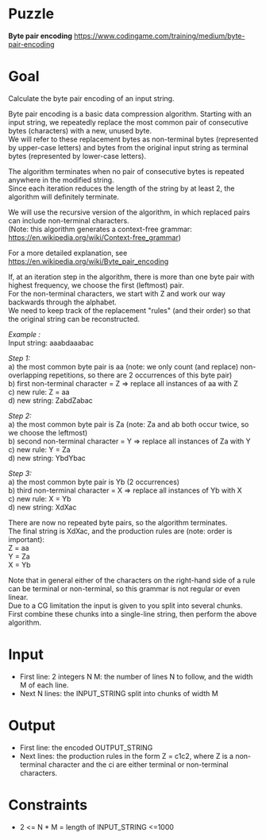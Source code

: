 # Puzzle
**Byte pair encoding** https://www.codingame.com/training/medium/byte-pair-encoding

# Goal
Calculate the byte pair encoding of an input string.

Byte pair encoding is a basic data compression algorithm. Starting with an input string, we repeatedly replace the most common pair of consecutive bytes (characters) with a new, unused byte.   
We will refer to these replacement bytes as non-terminal bytes (represented by upper-case letters) and bytes from the original input string as terminal bytes (represented by lower-case letters).

The algorithm terminates when no pair of consecutive bytes is repeated anywhere in the modified string.   
Since each iteration reduces the length of the string by at least 2, the algorithm will definitely terminate.  

We will use the recursive version of the algorithm, in which replaced pairs can include non-terminal characters.   
(Note: this algorithm generates a context-free grammar: https://en.wikipedia.org/wiki/Context-free_grammar)

For a more detailed explanation, see https://en.wikipedia.org/wiki/Byte_pair_encoding

If, at an iteration step in the algorithm, there is more than one byte pair with highest frequency, we choose the first (leftmost) pair.  
For the non-terminal characters, we start with Z and work our way backwards through the alphabet.  
We need to keep track of the replacement "rules" (and their order) so that the original string can be reconstructed.

*Example :*  
Input string: aaabdaaabac

*Step 1:*  
a) the most common byte pair is aa (note: we only count (and replace) non-overlapping repetitions, so there are 2 occurrences of this byte pair)  
b) first non-terminal character = Z => replace all instances of aa with Z  
c) new rule: Z = aa  
d) new string: ZabdZabac  

*Step 2:*  
a) the most common byte pair is Za (note: Za and ab both occur twice, so we choose the leftmost)  
b) second non-terminal character = Y => replace all instances of Za with Y  
c) new rule: Y = Za  
d) new string: YbdYbac  

*Step 3:*  
a) the most common byte pair is Yb (2 occurrences)  
b) third non-terminal character = X => replace all instances of Yb with X  
c) new rule: X = Yb  
d) new string: XdXac  

There are now no repeated byte pairs, so the algorithm terminates.  
The final string is XdXac, and the production rules are (note: order is important):  
Z = aa  
Y = Za  
X = Yb  

Note that in general either of the characters on the right-hand side of a rule can be terminal or non-terminal, so this grammar is not regular or even linear.  
Due to a CG limitation the input is given to you split into several chunks. First combine these chunks into a single-line string, then perform the above algorithm.

# Input
* First line: 2 integers N M: the number of lines N to follow, and the width M of each line.
* Next N lines: the INPUT_STRING split into chunks of width M

# Output
* First line: the encoded OUTPUT_STRING
* Next lines: the production rules in the form Z = c1c2, where Z is a non-terminal character and the ci are either terminal or non-terminal characters.

# Constraints
* 2 <= N * M = length of INPUT_STRING <=1000
